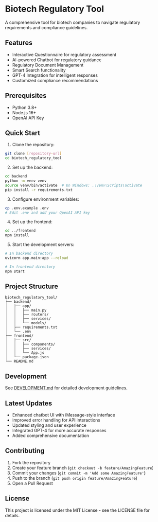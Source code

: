 # Biotech Regulatory Tool

A comprehensive tool for biotech companies to navigate regulatory requirements and compliance guidelines.

## Features

- Interactive Questionnaire for regulatory assessment
- AI-powered Chatbot for regulatory guidance
- Regulatory Document Management
- Smart Search functionality
- GPT-4 Integration for intelligent responses
- Customized compliance recommendations

## Prerequisites

- Python 3.8+
- Node.js 16+
- OpenAI API Key

## Quick Start

1. Clone the repository:
```bash
git clone [repository-url]
cd biotech_regulatory_tool
```

2. Set up the backend:
```bash
cd backend
python -m venv venv
source venv/bin/activate  # On Windows: .\venv\Scripts\activate
pip install -r requirements.txt
```

3. Configure environment variables:
```bash
cp .env.example .env
# Edit .env and add your OpenAI API key
```

4. Set up the frontend:
```bash
cd ../frontend
npm install
```

5. Start the development servers:
```bash
# In backend directory
uvicorn app.main:app --reload

# In frontend directory
npm start
```

## Project Structure

```
biotech_regulatory_tool/
├── backend/
│   ├── app/
│   │   ├── main.py
│   │   ├── routers/
│   │   ├── services/
│   │   └── models/
│   ├── requirements.txt
│   └── .env
├── frontend/
│   ├── src/
│   │   ├── components/
│   │   ├── services/
│   │   └── App.js
│   └── package.json
└── README.md
```

## Development

See [DEVELOPMENT.md](DEVELOPMENT.md) for detailed development guidelines.

## Latest Updates

- Enhanced chatbot UI with iMessage-style interface
- Improved error handling for API interactions
- Updated styling and user experience
- Integrated GPT-4 for more accurate responses
- Added comprehensive documentation

## Contributing

1. Fork the repository
2. Create your feature branch (`git checkout -b feature/AmazingFeature`)
3. Commit your changes (`git commit -m 'Add some AmazingFeature'`)
4. Push to the branch (`git push origin feature/AmazingFeature`)
5. Open a Pull Request

## License

This project is licensed under the MIT License - see the LICENSE file for details.
